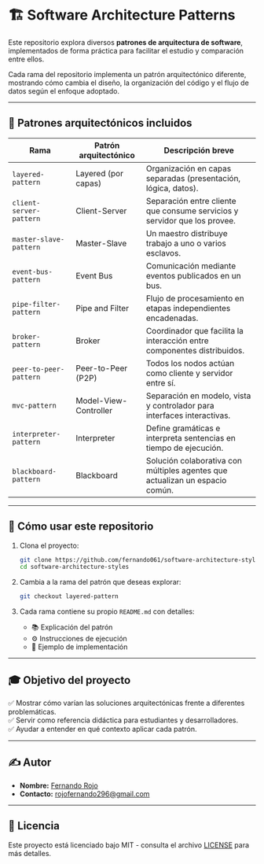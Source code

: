 # 🏗️ Software Architecture Patterns

Este repositorio explora diversos **patrones de arquitectura de software**, implementados de forma práctica para facilitar el estudio y comparación entre ellos.

Cada rama del repositorio implementa un patrón arquitectónico diferente, mostrando cómo cambia el diseño, la organización del código y el flujo de datos según el enfoque adoptado.

---

## 🎯 Patrones arquitectónicos incluidos

| Rama                      | Patrón arquitectónico    | Descripción breve                                  |
|----------------------------|--------------------------|----------------------------------------------------|
| `layered-pattern`          | Layered (por capas)     | Organización en capas separadas (presentación, lógica, datos). |
| `client-server-pattern`    | Client-Server           | Separación entre cliente que consume servicios y servidor que los provee. |
| `master-slave-pattern`     | Master-Slave            | Un maestro distribuye trabajo a uno o varios esclavos. |
| `event-bus-pattern`        | Event Bus               | Comunicación mediante eventos publicados en un bus. |
| `pipe-filter-pattern`      | Pipe and Filter         | Flujo de procesamiento en etapas independientes encadenadas. |
| `broker-pattern`           | Broker                  | Coordinador que facilita la interacción entre componentes distribuidos. |
| `peer-to-peer-pattern`     | Peer-to-Peer (P2P)      | Todos los nodos actúan como cliente y servidor entre sí. |
| `mvc-pattern`              | Model-View-Controller   | Separación en modelo, vista y controlador para interfaces interactivas. |
| `interpreter-pattern`      | Interpreter             | Define gramáticas e interpreta sentencias en tiempo de ejecución. |
| `blackboard-pattern`       | Blackboard              | Solución colaborativa con múltiples agentes que actualizan un espacio común. |

---

## 🚀 Cómo usar este repositorio

1. Clona el proyecto:
    ```bash
    git clone https://github.com/fernando061/software-architecture-styles.git
    cd software-architecture-styles
    ```

2. Cambia a la rama del patrón que deseas explorar:
    ```bash
    git checkout layered-pattern
    ```

3. Cada rama contiene su propio `README.md` con detalles:
   - 📚 Explicación del patrón
   - ⚙️ Instrucciones de ejecución
   - 📝 Ejemplo de implementación

---

## 🎓 Objetivo del proyecto

✅ Mostrar cómo varían las soluciones arquitectónicas frente a diferentes problemáticas.  
✅ Servir como referencia didáctica para estudiantes y desarrolladores.  
✅ Ayudar a entender en qué contexto aplicar cada patrón.

---

## ✍️ Autor

- **Nombre:** [Fernando Rojo](https://github.com/fernando061)
- **Contacto:** rojofernando296@gmail.com

---

## 📝 Licencia

Este proyecto está licenciado bajo MIT - consulta el archivo [LICENSE](LICENSE) para más detalles.
